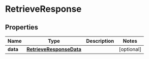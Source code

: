 

# RetrieveResponse

## Properties

Name | Type | Description | Notes
------------ | ------------- | ------------- | -------------
**data** | [**RetrieveResponseData**](RetrieveResponseData.md) |  |  [optional]




